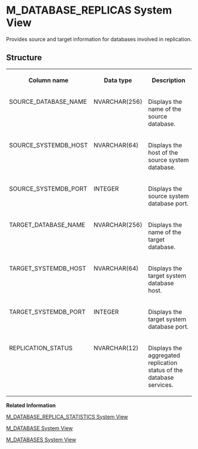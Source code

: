 <!-- loiob83afe7e4bb144d68f41dd99aad5cf22 -->

# M\_DATABASE\_REPLICAS System View

Provides source and target information for databases involved in replication.



## Structure


<table>
<tr>
<th valign="top">

Column name



</th>
<th valign="top">

Data type



</th>
<th valign="top">

Description



</th>
</tr>
<tr>
<td valign="top">

SOURCE\_DATABASE\_NAME



</td>
<td valign="top">

NVARCHAR\(256\)



</td>
<td valign="top">

Displays the name of the source database.



</td>
</tr>
<tr>
<td valign="top">

SOURCE\_SYSTEMDB\_HOST



</td>
<td valign="top">

NVARCHAR\(64\)



</td>
<td valign="top">

Displays the host of the source system database.



</td>
</tr>
<tr>
<td valign="top">

SOURCE\_SYSTEMDB\_PORT



</td>
<td valign="top">

INTEGER



</td>
<td valign="top">

Displays the source system database port.



</td>
</tr>
<tr>
<td valign="top">

TARGET\_DATABASE\_NAME



</td>
<td valign="top">

NVARCHAR\(256\)



</td>
<td valign="top">

Displays the name of the target database.



</td>
</tr>
<tr>
<td valign="top">

TARGET\_SYSTEMDB\_HOST



</td>
<td valign="top">

NVARCHAR\(64\)



</td>
<td valign="top">

Displays the target system database host.



</td>
</tr>
<tr>
<td valign="top">

TARGET\_SYSTEMDB\_PORT



</td>
<td valign="top">

INTEGER



</td>
<td valign="top">

Displays the target system database port.



</td>
</tr>
<tr>
<td valign="top">

REPLICATION\_STATUS



</td>
<td valign="top">

NVARCHAR\(12\)



</td>
<td valign="top">

Displays the aggregated replication status of the database services.



</td>
</tr>
</table>

**Related Information**  


[M\_DATABASE\_REPLICA\_STATISTICS System View](m-database-replica-statistics-system-view-19a4438.md "Provides statistics on databases involved in replication.")

[M\_DATABASE System View](m-database-system-view-20ae63a.md "Provides database information.")

[M\_DATABASES System View](m-databases-system-view-dbbdc0d.md "Provides information about all databases in the system. The full content of this view is only accessible from the system database.")

